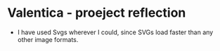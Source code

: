 # Valentica - proeject reflection

- I have used Svgs wherever I could, since SVGs load faster than any other image formats.
